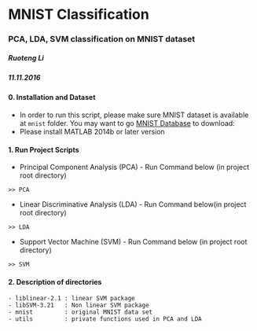 # MNIST Classification
### PCA, LDA, SVM classification on MNIST dataset
##### Ruoteng Li
##### 11.11.2016

#### 0. Installation and Dataset
- In order to run this script, please make sure MNIST dataset is available at ```mnist``` folder. You may want to go [MNIST Database](http://yann.lecun.com/exdb/mnist/) to download: 
- Please install MATLAB 2014b or later version

#### 1. Run Project Scripts 
- Principal Component Analysis (PCA) - Run Command below (in project root directory)
```
>> PCA
```
- Linear Discriminative Analysis (LDA) - Run Command below(in project root directory)
```
>> LDA
```
- Support Vector Machine (SVM) - Run Command below (in project root directory)
```
>> SVM
```
		
#### 2. Description of directories 
	- liblinear-2.1 : linear SVM package
	- libSVM-3.21   : Non linear SVM package
	- mnist         : original MNIST data set
	- utils         : private functions used in PCA and LDA
